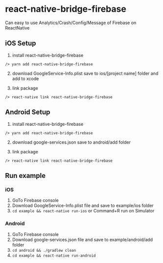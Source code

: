 # react-native-bridge-firebase

Can easy to use Analytics/Crash/Config/Message of Firebase on ReactNative

## iOS Setup

1. install react-native-bridge-firebase

`/> yarn add react-native-bridge-firebase`

2. download GoogleService-Info.plist save to ios/[project name] folder and add to xcode

3. link package

`/> react-native link react-native-bridge-firebase`

## Android Setup

1. install react-native-bridge-firebase

`/> yarn add react-native-bridge-firebase`

2. download google-services.json save to android/add folder

3. link package

`/> react-native link react-native-bridge-firebase`

## Run example

### iOS

1. GoTo Firebase console
2. Download GoogleService-Info.plist file and save to example/ios folder
3. `cd example && react-native run-ios` or Command+R run on Simulator

### Android

1. GoTo Firebase console
2. Download google-services.json file and save to example/android/add folder
3. `cd android && ./gradlew clean`
4. `cd example && react-native run-android`
